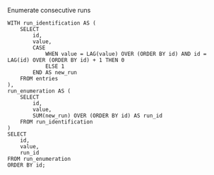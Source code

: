 Enumerate consecutive runs

    WITH run_identification AS (
        SELECT
            id,
            value,
            CASE
                WHEN value = LAG(value) OVER (ORDER BY id) AND id = LAG(id) OVER (ORDER BY id) + 1 THEN 0
                ELSE 1
            END AS new_run
        FROM entries
    ),
    run_enumeration AS (
        SELECT
            id,
            value,
            SUM(new_run) OVER (ORDER BY id) AS run_id
        FROM run_identification
    )
    SELECT
        id,
        value,
        run_id
    FROM run_enumeration
    ORDER BY id;
